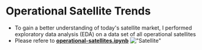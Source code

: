 # Operational Satellite Trends
* To gain a better understanding of today's satellite market, I performed exploratory data analysis (EDA) on a data set of all operational satellites
* Please refere to [**operational-satellites.ipynb**](https://github.com/blane07/satellite-trends/blob/master/operational-satellites.ipynb)
!["Satellite"](https://upload.wikimedia.org/wikipedia/commons/c/c2/Transiting_Exoplanet_Survey_Satellite_artist_concept_%28transparent_background%29.png)
